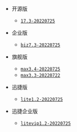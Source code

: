 <!-- 这里是应用的【Tag】信息，通过命令维护，详情参考：https://github.com/quicklyon/doc-toolkit -->

- 开源版
  - [`17.3-20220725`](https://www.zentao.net/download/zentaopms17.3-81058.html)

- 企业版
  - [`biz7.3-20220725`](https://www.zentao.net/download/zentaopms.biz7.3-81060.html)

- 旗舰版
  - [`max3.4-20220725`](https://www.zentao.net/download/max3.4-81061.html)
  - [`max3.3-20220722`](https://www.zentao.net/dynamic/max3.3-81023.html)

- 迅捷版
  - [`lite1.2-20220725`](https://www.zentao.net/download/zentaolitev1.2-80982.html)

- 迅捷企业版
  - [`litevip1.2-20220725`](https://www.zentao.net/download/zentaolitevipv1.2-80983.html)